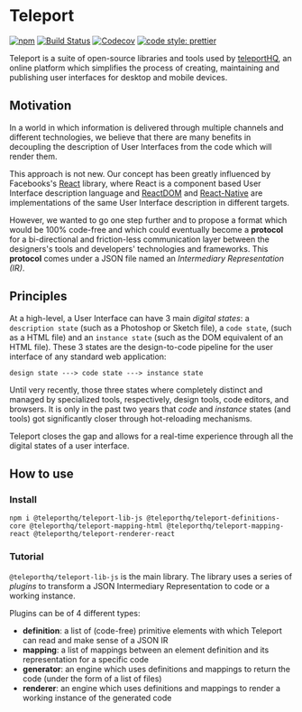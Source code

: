 # Teleport
[![npm](https://img.shields.io/npm/v/@teleporthq/teleport-lib-js.svg)](https://github.com/teleporthq/teleport-lib-js)
[![Build Status](https://travis-ci.com/teleporthq/teleport-lib-js.svg?branch=master)](https://travis-ci.com/teleporthq/teleport-lib-js)
[![Codecov](https://img.shields.io/codecov/c/github/teleporthq/teleport-lib-js.svg)](https://codecov.io/gh/teleporthq/teleport-lib-js)
[![code style: prettier](https://img.shields.io/badge/code_style-prettier-ff69b4.svg)](https://github.com/prettier/prettier)

Teleport is a suite of open-source libraries and tools used by [teleportHQ](https://teleporthq.io/?g), an online platform which simplifies the process of creating, maintaining and publishing user interfaces for desktop and mobile devices.

## Motivation
In a world in which information is delivered through multiple channels and different technologies, we believe that there are many benefits in decoupling the description of User Interfaces from the code which will render them. 

This approach is not new. Our concept has been greatly influenced by Facebooks's [React](https://reactjs.org/) library, where React is a component based User Interface description language and [ReactDOM](https://reactjs.org/docs/react-dom.html) and [React-Native](https://facebook.github.io/react-native/) are implementations of the same User Interface description in different targets.

However, we wanted to go one step further and to propose a format which would be 100% code-free and which could eventually become a  **protocol** for a bi-directional and friction-less communication layer between the designers's tools and developers' technologies and frameworks. This **protocol** comes under a JSON file named an *Intermediary Representation (IR)*.

## Principles
At a high-level, a User Interface can have 3 main *digital states*: a `description state` (such as a Photoshop or Sketch file), a `code state`, (such as a HTML file) and an `instance state` (such as the DOM equivalent of an HTML file). These 3 states are the design-to-code pipeline for the user interface of any standard web application:

```
design state ---> code state ---> instance state 
```

Until very recently, those three states where completely distinct and managed by specialized tools, respectively, design tools, code editors, and browsers. It is only in the past two years that *code* and *instance* states (and tools) got significantly closer through hot-reloading mechanisms.

Teleport closes the gap and allows for a real-time experience through all the digital states of a user interface.

## How to use
### Install
`npm i @teleporthq/teleport-lib-js @teleporthq/teleport-definitions-core @teleporthq/teleport-mapping-html @teleporthq/teleport-mapping-react @teleporthq/teleport-renderer-react`

### Tutorial

`@teleporthq/teleport-lib-js` is the main library. The library uses a series of *plugins* to transform a JSON Intermediary Representation to code or a working instance.  

Plugins can be of 4 different types:
- **definition**: a list of (code-free) primitive elements with which Teleport can read and make sense of a JSON IR
- **mapping**: a list of mappings between an element definition and its representation for a specific code
- **generator**: an engine which uses definitions and mappings to return the code (under the form of a list of files)
- **renderer**: an engine which uses definitions and mappings to render a working instance of the generated code
